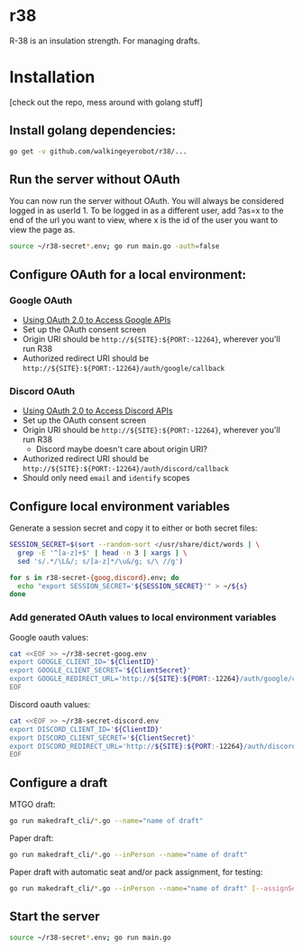 # r38

R-38 is an insulation strength. For managing drafts.

# Installation

[check out the repo, mess around with golang stuff]

## Install golang dependencies:

```bash
go get -v github.com/walkingeyerobot/r38/...
```

## Run the server without OAuth

You can now run the server without OAuth. You will always be considered logged in as userId 1. To be logged in as a different user, add ?as=x to the end of the url you want to view, where x is the id of the user you want to view the page as.

```bash
source ~/r38-secret*.env; go run main.go -auth=false
```

## Configure OAuth for a local environment:

### Google OAuth

- [Using OAuth 2.0 to Access Google APIs](https://developers.google.com/identity/protocols/oauth2)
- Set up the OAuth consent screen
- Origin URI should be `http://${SITE}:${PORT:-12264}`, wherever you'll run R38
- Authorized redirect URI should be `http://${SITE}:${PORT:-12264}/auth/google/callback`

### Discord OAuth

- [Using OAuth 2.0 to Access Discord APIs](https://discordapp.com/developers/docs/topics/oauth2)
- Set up the OAuth consent screen
- Origin URI should be `http://${SITE}:${PORT:-12264}`, wherever you'll run R38
  - Discord maybe doesn't care about origin URI?
- Authorized redirect URI should be `http://${SITE}:${PORT:-12264}/auth/discord/callback`
- Should only need `email` and `identify` scopes

## Configure local environment variables

Generate a session secret and copy it to either or both secret files:

```bash
SESSION_SECRET=$(sort --random-sort </usr/share/dict/words | \
  grep -E '^[a-z]+$' | head -n 3 | xargs | \
  sed 's/.*/\L&/; s/[a-z]*/\u&/g; s/\ //g')

for s in r38-secret-{goog,discord}.env; do
  echo "export SESSION_SECRET='${SESSION_SECRET}'" > ~/${s}
done
```

### Add generated OAuth values to local environment variables

Google oauth values:

```bash
cat <<EOF >> ~/r38-secret-goog.env
export GOOGLE_CLIENT_ID='${ClientID}'
export GOOGLE_CLIENT_SECRET='${ClientSecret}'
export GOOGLE_REDIRECT_URL='http://${SITE}:${PORT:-12264}/auth/google/callback'
EOF
```

Discord oauth values:

```bash
cat <<EOF >> ~/r38-secret-discord.env
export DISCORD_CLIENT_ID='${ClientID}'
export DISCORD_CLIENT_SECRET='${ClientSecret}'
export DISCORD_REDIRECT_URL='http://${SITE}:${PORT:-12264}/auth/discord/callback'
EOF
```

## Configure a draft

MTGO draft:
```bash
go run makedraft_cli/*.go --name="name of draft"
```

Paper draft:
```bash
go run makedraft_cli/*.go --inPerson --name="name of draft"
```

Paper draft with automatic seat and/or pack assignment, for testing:
```bash
go run makedraft_cli/*.go --inPerson --name="name of draft" [--assignSeats] [--assignPakcs]
```

## Start the server

```bash
source ~/r38-secret*.env; go run main.go
```
